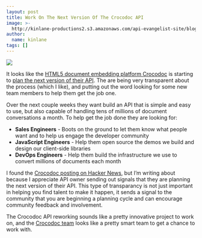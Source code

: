```yaml
---
layout: post
title: Work On The Next Version Of The Crocodoc API
image: >-
  http://kinlane-productions2.s3.amazonaws.com/api-evangelist-site/blog/crocodoc-logo.png
author:
  name: kinlane
tags: []
---
```

[![](https://s3.amazonaws.com/kinlane-productions2/api-evangelist/crocodoc/crocodoc-logo.png)](https://crocodoc.com/about/ "Crocodoc")

It looks like the [HTML5 document embedding platform Crocodoc](https://crocodoc.com/ "HTML5 document embedding platform Crocodoc") is starting to [plan the next version of their API](https://news.ycombinator.com/item?id=5358861). The are being very transparent about the process (which I like), and putting out the word looking for some new team members to help them get the job one.

Over the next couple weeks they want build an API that is simple and easy to use, but also capable of handling tens of millions of document conversations a month. To help get the job done they are looking for:

*   **Sales Engineers** - Boots on the ground to let them know what people want and to help us engage the developer community
*   **JavaScript Engineers** \- Help them open source the demos we build and design our client-side libraries
*   **DevOps Engineers** \- Help them build the infrastructure we use to convert millions of documents each month

I found the [Crocodoc posting on Hacker News](https://news.ycombinator.com/item?id=5358861), but I’m writing about because I appreciate API owner sending out signals that they are planning the next version of their API. This type of transparancy is not just important in helping you find talent to make it happen, it sends a signal to the community that you are beginning a planning cycle and can encourage community feedback and involvement.   

The Crocodoc API reworking sounds like a pretty innovative project to work on, and the [Crocodoc team](https://crocodoc.com/about/ "Crocodoc") looks like a pretty smart team to get a chance to work with.